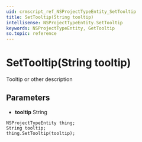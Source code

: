 ```yaml
---
uid: crmscript_ref_NSProjectTypeEntity_SetTooltip
title: SetTooltip(String tooltip)
intellisense: NSProjectTypeEntity.SetTooltip
keywords: NSProjectTypeEntity, GetTooltip
so.topic: reference
---
```


# SetTooltip(String tooltip)

Tooltip or other description

## Parameters

* **tooltip** String

```crmscript
NSProjectTypeEntity thing;
String tooltip;
thing.SetTooltip(tooltip);
```

